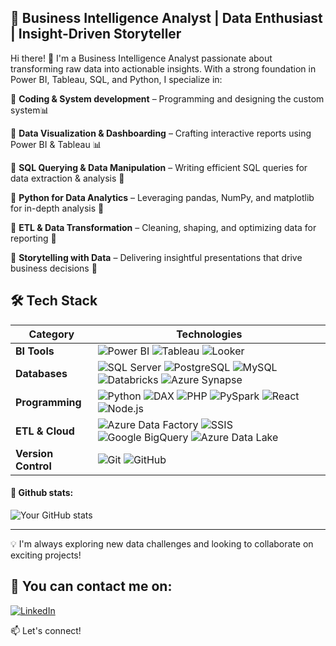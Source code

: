 ## **🚀 Business Intelligence Analyst | Data Enthusiast | Insight-Driven Storyteller**


Hi there! 👋 I'm a Business Intelligence Analyst passionate about transforming raw data into actionable insights. With a strong foundation in Power BI, Tableau, SQL, and Python, I specialize in:

🔹 **Coding & System development** – Programming and designing the custom system📊

🔹 **Data Visualization & Dashboarding** – Crafting interactive reports using Power BI & Tableau 📊

🔹 **SQL Querying & Data Manipulation** – Writing efficient SQL queries for data extraction & analysis 📜

🔹 **Python for Data Analytics** – Leveraging pandas, NumPy, and matplotlib for in-depth analysis 🐍

🔹 **ETL & Data Transformation** – Cleaning, shaping, and optimizing data for reporting 🔄

🔹 **Storytelling with Data** – Delivering insightful presentations that drive business decisions 🎯



## 🛠️ Tech Stack  

| **Category**    | **Technologies**  |
|---------------|----------------|
| **BI Tools** | ![Power BI](https://img.shields.io/badge/Power%20BI-F2C811?style=for-the-badge&logo=powerbi&logoColor=black) ![Tableau](https://img.shields.io/badge/Tableau-E97627?style=for-the-badge&logo=tableau&logoColor=white) ![Looker](https://img.shields.io/badge/Looker-4285F4?style=for-the-badge&logo=looker&logoColor=white) |
| **Databases** | ![SQL Server](https://img.shields.io/badge/SQL%20Server-CC2927?style=for-the-badge&logo=microsoft-sql-server&logoColor=white) ![PostgreSQL](https://img.shields.io/badge/PostgreSQL-336791?style=for-the-badge&logo=postgresql&logoColor=white) ![MySQL](https://img.shields.io/badge/MySQL-4479A1?style=for-the-badge&logo=mysql&logoColor=white) ![Databricks](https://img.shields.io/badge/Databricks-FF3621?style=for-the-badge&logo=databricks&logoColor=white) ![Azure Synapse](https://img.shields.io/badge/Azure%20Synapse-0078D4?style=for-the-badge&logo=microsoft-azure&logoColor=white) |
| **Programming** | ![Python](https://img.shields.io/badge/Python-3776AB?style=for-the-badge&logo=python&logoColor=white) ![DAX](https://img.shields.io/badge/DAX-000000?style=for-the-badge) ![PHP](https://img.shields.io/badge/PHP-777BB4?style=for-the-badge&logo=php&logoColor=white) ![PySpark](https://img.shields.io/badge/PySpark-F3A61C?style=for-the-badge&logo=apache-spark&logoColor=white) ![React](https://img.shields.io/badge/React-61DAFB?style=for-the-badge&logo=react&logoColor=black) ![Node.js](https://img.shields.io/badge/Node.js-339933?style=for-the-badge&logo=node.js&logoColor=white) |
| **ETL & Cloud** | ![Azure Data Factory](https://img.shields.io/badge/Azure%20Data%20Factory-0078D4?style=for-the-badge&logo=microsoft-azure&logoColor=white) ![SSIS](https://img.shields.io/badge/SSIS-002050?style=for-the-badge&logo=microsoft&logoColor=white) ![Google BigQuery](https://img.shields.io/badge/BigQuery-4285F4?style=for-the-badge&logo=google-cloud&logoColor=white) ![Azure Data Lake](https://img.shields.io/badge/Azure%20Data%20Lake-0078D4?style=for-the-badge&logo=microsoft-azure&logoColor=white) |
| **Version Control** | ![Git](https://img.shields.io/badge/Git-F05032?style=for-the-badge&logo=git&logoColor=white) ![GitHub](https://img.shields.io/badge/GitHub-181717?style=for-the-badge&logo=github&logoColor=white) |



#### 📜 Github stats:
![Your GitHub stats](https://github-readme-stats.vercel.app/api?username=nguni&show_icons=true&theme=radical)



---

💡 I'm always exploring new data challenges and looking to collaborate on exciting projects!

## 📧 You can contact me on:

[![LinkedIn](https://img.shields.io/badge/LinkedIn-%230077B5.svg?&style=for-the-badge&logo=linkedin&logoColor=white)](https://www.linkedin.com/in/john-muthoka-theanalyst/)



📫 Let's connect!
